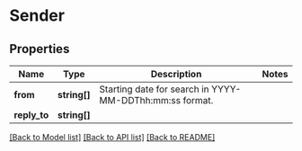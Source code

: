 # Sender

## Properties
Name | Type | Description | Notes
------------ | ------------- | ------------- | -------------
**from** | **string[]** | Starting date for search in YYYY-MM-DDThh:mm:ss format. | 
**reply_to** | **string[]** |  | 

[[Back to Model list]](../README.md#documentation-for-models) [[Back to API list]](../README.md#documentation-for-api-endpoints) [[Back to README]](../README.md)


